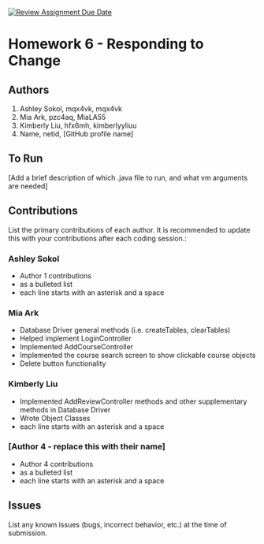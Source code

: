 [![Review Assignment Due Date](https://classroom.github.com/assets/deadline-readme-button-24ddc0f5d75046c5622901739e7c5dd533143b0c8e959d652212380cedb1ea36.svg)](https://classroom.github.com/a/DC1SF4uZ)
# Homework 6 - Responding to Change

## Authors
1) Ashley Sokol, mqx4vk, mqx4vk
2) Mia Ark, pzc4aq, MiaLA55
3) Kimberly Liu, hfx6mh, kimberlyyliuu
4) Name, netid, [GitHub profile name]

## To Run

[Add a brief description of which .java file to run, and what vm arguments are needed]

## Contributions

List the primary contributions of each author. It is recommended to update this with your contributions after each coding session.:

### Ashley Sokol

* Author 1 contributions
* as a bulleted list
* each line starts with an asterisk and a space

### Mia Ark

* Database Driver general methods (i.e. createTables, clearTables)
* Helped implement LoginController
* Implemented AddCourseController
* Implemented the course search screen to show clickable course objects
* Delete button functionality

### Kimberly Liu

* Implemented AddReviewController methods and other supplementary methods in Database Driver
* Wrote Object Classes
* each line starts with an asterisk and a space

### [Author 4 - replace this with their name]

* Author 4 contributions
* as a bulleted list
* each line starts with an asterisk and a space

## Issues

List any known issues (bugs, incorrect behavior, etc.) at the time of submission.
